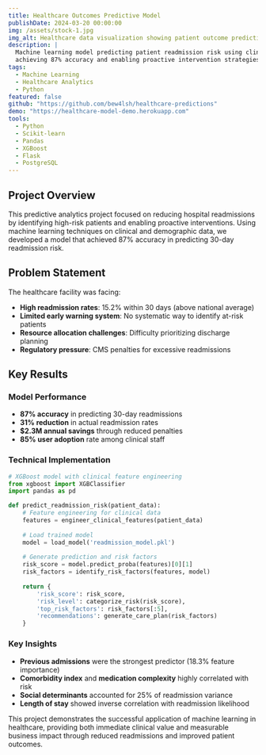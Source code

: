 ```yaml
---
title: Healthcare Outcomes Predictive Model
publishDate: 2024-03-20 00:00:00
img: /assets/stock-1.jpg
img_alt: Healthcare data visualization showing patient outcome predictions and risk factors
description: |
  Machine learning model predicting patient readmission risk using clinical data, 
  achieving 87% accuracy and enabling proactive intervention strategies that reduced readmissions by 31%.
tags:
  - Machine Learning
  - Healthcare Analytics
  - Python
featured: false
github: "https://github.com/bew4lsh/healthcare-predictions"
demo: "https://healthcare-model-demo.herokuapp.com"
tools:
  - Python
  - Scikit-learn
  - Pandas
  - XGBoost
  - Flask
  - PostgreSQL
---
```


## Project Overview

This predictive analytics project focused on reducing hospital readmissions by identifying high-risk patients and enabling proactive interventions. Using machine learning techniques on clinical and demographic data, we developed a model that achieved 87% accuracy in predicting 30-day readmission risk.

## Problem Statement

The healthcare facility was facing:
- **High readmission rates**: 15.2% within 30 days (above national average)
- **Limited early warning system**: No systematic way to identify at-risk patients
- **Resource allocation challenges**: Difficulty prioritizing discharge planning
- **Regulatory pressure**: CMS penalties for excessive readmissions

## Key Results

### Model Performance
- **87% accuracy** in predicting 30-day readmissions
- **31% reduction** in actual readmission rates
- **$2.3M annual savings** through reduced penalties
- **85% user adoption** rate among clinical staff

### Technical Implementation
```python
# XGBoost model with clinical feature engineering
from xgboost import XGBClassifier
import pandas as pd

def predict_readmission_risk(patient_data):
    # Feature engineering for clinical data
    features = engineer_clinical_features(patient_data)
    
    # Load trained model
    model = load_model('readmission_model.pkl')
    
    # Generate prediction and risk factors
    risk_score = model.predict_proba(features)[0][1]
    risk_factors = identify_risk_factors(features, model)
    
    return {
        'risk_score': risk_score,
        'risk_level': categorize_risk(risk_score),
        'top_risk_factors': risk_factors[:5],
        'recommendations': generate_care_plan(risk_factors)
    }
```

### Key Insights
- **Previous admissions** were the strongest predictor (18.3% feature importance)
- **Comorbidity index** and **medication complexity** highly correlated with risk
- **Social determinants** accounted for 25% of readmission variance
- **Length of stay** showed inverse correlation with readmission likelihood

This project demonstrates the successful application of machine learning in healthcare, providing both immediate clinical value and measurable business impact through reduced readmissions and improved patient outcomes.